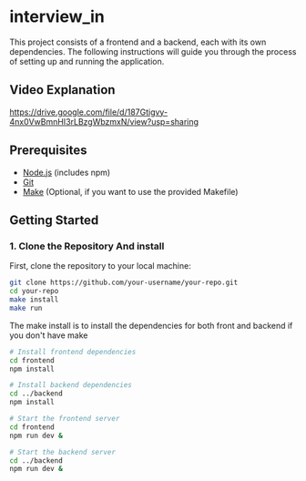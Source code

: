 # interview_in



This project consists of a frontend and a backend, each with its own dependencies. The following instructions will guide you through the process of setting up and running the application.


## Video Explanation

<a> https://drive.google.com/file/d/187Gtigvy-4nx0VwBmnHI3rLBzgWbzmxN/view?usp=sharing </a>

## Prerequisites

- [Node.js](https://nodejs.org/en/) (includes npm)
- [Git](https://git-scm.com/)
- [Make](https://www.gnu.org/software/make/) (Optional, if you want to use the provided Makefile)

## Getting Started

### 1. Clone the Repository And install

First, clone the repository to your local machine:

```bash
git clone https://github.com/your-username/your-repo.git
cd your-repo
make install
make run
```
The make install is to install the dependencies for both front and backend if you don't have make

```bash
# Install frontend dependencies
cd frontend
npm install

# Install backend dependencies
cd ../backend
npm install

# Start the frontend server
cd frontend
npm run dev &

# Start the backend server
cd ../backend
npm run dev &

```



